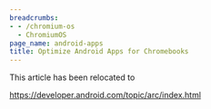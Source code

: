 ```yaml
---
breadcrumbs:
- - /chromium-os
  - ChromiumOS
page_name: android-apps
title: Optimize Android Apps for Chromebooks
---
```


This article has been relocated to

<https://developer.android.com/topic/arc/index.html>
